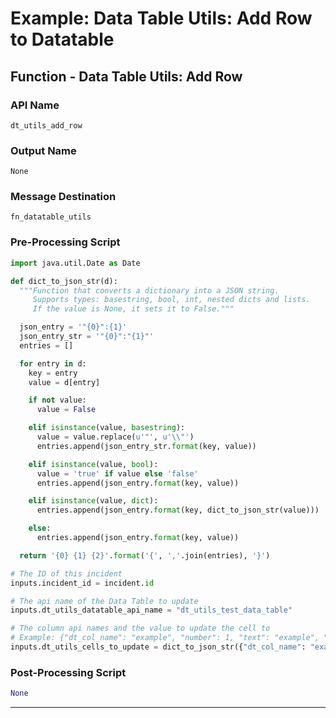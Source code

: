 <!--
    DO NOT MANUALLY EDIT THIS FILE
    THIS FILE IS AUTOMATICALLY GENERATED WITH resilient-sdk codegen
-->

# Example: Data Table Utils: Add Row to Datatable

## Function - Data Table Utils: Add Row

### API Name
`dt_utils_add_row`

### Output Name
`None`

### Message Destination
`fn_datatable_utils`

### Pre-Processing Script
```python
import java.util.Date as Date

def dict_to_json_str(d):
  """Function that converts a dictionary into a JSON string.
     Supports types: basestring, bool, int, nested dicts and lists.
     If the value is None, it sets it to False."""

  json_entry = '"{0}":{1}'
  json_entry_str = '"{0}":"{1}"'
  entries = []

  for entry in d:
    key = entry
    value = d[entry]

    if not value:
      value = False

    elif isinstance(value, basestring):
      value = value.replace(u'"', u'\\"')
      entries.append(json_entry_str.format(key, value))

    elif isinstance(value, bool):
      value = 'true' if value else 'false'
      entries.append(json_entry.format(key, value))

    elif isinstance(value, dict):
      entries.append(json_entry.format(key, dict_to_json_str(value)))

    else:
      entries.append(json_entry.format(key, value))

  return '{0} {1} {2}'.format('{', ','.join(entries), '}')

# The ID of this incident
inputs.incident_id = incident.id

# The api name of the Data Table to update
inputs.dt_utils_datatable_api_name = "dt_utils_test_data_table"

# The column api names and the value to update the cell to
# Example: {"dt_col_name": "example", "number": 1, "text": "example", "datetime": Date().getTime(), "boolean": True, "select": "1", "multi_select": ["a", "b"]}
inputs.dt_utils_cells_to_update = dict_to_json_str({"dt_col_name": "example", "number": 1, "text": str(artifact.value), "datetime": Date().getTime(), "boolean": True, "select": "1", "multi_select": ["a", "b"]})
```

### Post-Processing Script
```python
None
```

---


